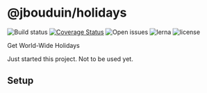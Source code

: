 # @jbouduin/holidays

![Build status](https://travis-ci.org/jbouduin/holiday.svg?branch=master)
[![Coverage Status](https://coveralls.io/repos/github/jbouduin/holiday/badge.svg?branch=master)](https://coveralls.io/github/jbouduin/holiday?branch=master)
![Open issues](https://img.shields.io/github/issues/jbouduin/holiday)
![lerna](https://img.shields.io/badge/maintained%20with-lerna-cc00ff.svg)
![license](https://img.shields.io/github/license/jbouduin/holiday)

Get World-Wide Holidays

Just started this project. Not to be used yet.

## Setup
